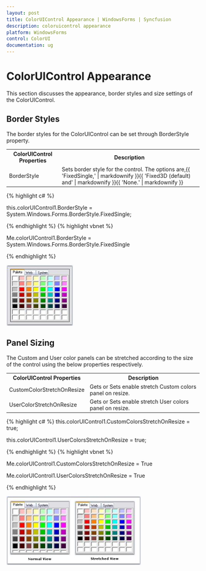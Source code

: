 ```yaml
---
layout: post
title: ColorUIControl Appearance | WindowsForms | Syncfusion
description: coloruicontrol appearance
platform: WindowsForms
control: ColorUI
documentation: ug
---
```

# ColorUIControl Appearance

This section discusses the appearance, border styles and size settings of the ColorUIControl.

## Border Styles

The border styles for the ColorUIControl can be set through BorderStyle property.


<table>
<tr>
<th>
ColorUIControl Properties</th><th>
Description</th></tr>
<tr>
<td>
BorderStyle</td><td>
Sets border style for the control. The options are,{{ 'FixedSingle,' | markdownify }}{{ 'Fixed3D (default) and'  | markdownify }}{{ 'None.' | markdownify }}</td></tr>
</table>




{% highlight c# %}

this.colorUIControl1.BorderStyle = System.Windows.Forms.BorderStyle.FixedSingle;

{% endhighlight  %}
{% highlight vbnet %}





Me.colorUIControl1.BorderStyle = System.Windows.Forms.BorderStyle.FixedSingle


{% endhighlight  %}

![](ColorUI_images/Overview_img236.jpeg) 



## Panel Sizing

The Custom and User color panels can be stretched according to the size of the control using the below properties respectively.


<table>
<tr>
<th>
ColorUIControl Properties</th><th>
Description</th></tr>
<tr>
<td>
CustomColorStretchOnResize</td><td>
Gets or Sets enable stretch Custom colors panel on resize.</td></tr>
<tr>
<td>
UserColorStretchOnResize</td><td>
Gets or Sets enable stretch User colors panel on resize.</td></tr>
</table>





{% highlight c# %}
this.colorUIControl1.CustomColorsStretchOnResize = true;

this.colorUIControl1.UserColorsStretchOnResize = true;


{% endhighlight  %}
{% highlight vbnet %}




Me.colorUIControl1.CustomColorsStretchOnResize = True

Me.colorUIControl1.UserColorsStretchOnResize = True

{% endhighlight  %}

![](ColorUI_images/Overview_img237.jpeg) 
